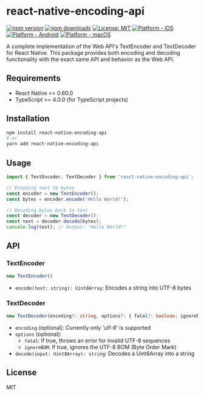 # react-native-encoding-api

[![npm version](https://img.shields.io/npm/v/react-native-encoding-api.svg)](https://www.npmjs.com/package/react-native-encoding-api)
[![npm downloads](https://img.shields.io/npm/dm/react-native-encoding-api.svg)](https://www.npmjs.com/package/react-native-encoding-api)
[![License: MIT](https://img.shields.io/badge/License-MIT-yellow.svg)](https://opensource.org/licenses/MIT)
[![Platform - iOS](https://img.shields.io/badge/platform-iOS-blue.svg)](https://www.apple.com/ios/)
[![Platform - Android](https://img.shields.io/badge/platform-Android-green.svg)](https://www.android.com/)
[![Platform - macOS](https://img.shields.io/badge/platform-macOS-black.svg)](https://www.apple.com/macos/)

A complete implementation of the Web API's TextEncoder and TextDecoder for React Native. This package provides both encoding and decoding functionality with the exact same API and behavior as the Web API.

## Requirements

- React Native >= 0.60.0
- TypeScript >= 4.0.0 (for TypeScript projects)

## Installation

```bash
npm install react-native-encoding-api
# or
yarn add react-native-encoding-api
```

## Usage

```typescript
import { TextEncoder, TextDecoder } from 'react-native-encoding-api';

// Encoding text to bytes
const encoder = new TextEncoder();
const bytes = encoder.encode('Hello World!');

// Decoding bytes back to text
const decoder = new TextDecoder();
const text = decoder.decode(bytes);
console.log(text); // Output: "Hello World!"
```

## API

### TextEncoder
```typescript
new TextEncoder()
```
- `encode(text: string): Uint8Array`: Encodes a string into UTF-8 bytes

### TextDecoder
```typescript
new TextDecoder(encoding?: string, options?: { fatal?: boolean; ignoreBOM?: boolean })
```
- `encoding` (optional): Currently only 'utf-8' is supported
- `options` (optional):
  - `fatal`: If true, throws an error for invalid UTF-8 sequences
  - `ignoreBOM`: If true, ignores the UTF-8 BOM (Byte Order Mark)
- `decode(input: Uint8Array): string`: Decodes a Uint8Array into a string

## License

MIT 